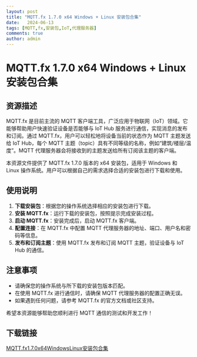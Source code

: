 ```yaml
---
layout: post
title: "MQTT.fx 1.7.0 x64 Windows + Linux 安装包合集"
date:   2024-06-13
tags: [MQTT,fx,安装包,IoT,代理服务器]
comments: true
author: admin
---
```

# MQTT.fx 1.7.0 x64 Windows + Linux 安装包合集

## 资源描述

MQTT.fx 是目前主流的 MQTT 客户端工具，广泛应用于物联网（IoT）领域。它能够帮助用户快速验证设备是否能够与 IoT Hub 服务进行通信，实现消息的发布和订阅。通过 MQTT.fx，用户可以轻松地将设备当前的状态作为 MQTT 主题发送给 IoT Hub，每个 MQTT 主题（topic）具有不同等级的名称，例如“建筑/楼层/温度”。MQTT 代理服务器会将接收到的主题发送给所有订阅该主题的客户端。

本资源文件提供了 MQTT.fx 1.7.0 版本的 x64 安装包，适用于 Windows 和 Linux 操作系统。用户可以根据自己的需求选择合适的安装包进行下载和使用。

## 使用说明

1. **下载安装包**：根据您的操作系统选择相应的安装包进行下载。
2. **安装 MQTT.fx**：运行下载的安装包，按照提示完成安装过程。
3. **启动 MQTT.fx**：安装完成后，启动 MQTT.fx 客户端。
4. **配置连接**：在 MQTT.fx 中配置 MQTT 代理服务器的地址、端口、用户名和密码等信息。
5. **发布和订阅主题**：使用 MQTT.fx 发布和订阅 MQTT 主题，验证设备与 IoT Hub 的通信。

## 注意事项

- 请确保您的操作系统与所下载的安装包版本匹配。
- 在使用 MQTT.fx 进行通信时，请确保 MQTT 代理服务器的配置正确无误。
- 如果遇到任何问题，请参考 MQTT.fx 的官方文档或社区支持。

希望本资源能够帮助您顺利进行 MQTT 通信的测试和开发工作！

## 下载链接

[MQTT.fx1.7.0x64WindowsLinux安装包合集](https://pan.quark.cn/s/d0524e5c780f)